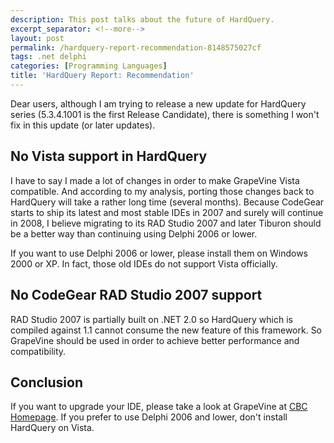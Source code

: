 ```yaml
---
description: This post talks about the future of HardQuery.
excerpt_separator: <!--more-->
layout: post
permalink: /hardquery-report-recommendation-8148575027cf
tags: .net delphi
categories: [Programming Languages]
title: 'HardQuery Report: Recommendation'
---
```

Dear users, although I am trying to release a new update for HardQuery series (5.3.4.1001 is the first Release Candidate), there is something I won't fix in this update (or later updates).
<!--more-->

## No Vista support in HardQuery

I have to say I made a lot of changes in order to make GrapeVine Vista compatible. And according to my analysis, porting those changes back to HardQuery will take a rather long time (several months). Because CodeGear starts to ship its latest and most stable IDEs in 2007 and surely will continue in 2008, I believe migrating to its RAD Studio 2007 and later Tiburon should be a better way than continuing using Delphi 2006 or lower.

If you want to use Delphi 2006 or lower, please install them on Windows 2000 or XP. In fact, those old IDEs do not support Vista officially.

## No CodeGear RAD Studio 2007 support

RAD Studio 2007 is partially built on .NET 2.0 so HardQuery which is compiled against 1.1 cannot consume the new feature of this framework. So GrapeVine should be used in order to achieve better performance and compatibility.

## Conclusion

If you want to upgrade your IDE, please take a look at GrapeVine at [CBC Homepage](http://code.google.com/p/lextudio). If you prefer to use Delphi 2006 and lower, don't install HardQuery on Vista.
